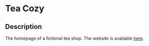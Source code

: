 # Tea Cozy
## Description
The homepage of a fictional tea shop. The website is available [here](https://lim-zhiyu.github.io/Tea-Cozy/).